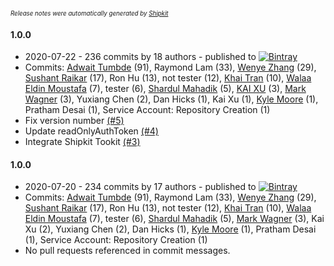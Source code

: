 <sup><sup>*Release notes were automatically generated by [Shipkit](http://shipkit.org/)*</sup></sup>

#### 1.0.0
 - 2020-07-22 - 236 commits by 18 authors - published to [![Bintray](https://img.shields.io/badge/Bintray-1.0.0-green.svg)](https://bintray.com/linkedin/maven/coral/1.0.0)
 - Commits: [Adwait Tumbde](https://github.com/antumbde) (91), Raymond Lam (33), [Wenye Zhang](https://github.com/funcheetah) (29), [Sushant Raikar](https://github.com/HotSushi) (17), Ron Hu (13), not tester (12), [Khai Tran](https://github.com/khaitranq) (10), [Walaa Eldin Moustafa](https://github.com/wmoustafa) (7), tester (6), [Shardul Mahadik](https://github.com/shardulm94) (5), [KAI XU](https://github.com/kxu1026) (3), [Mark Wagner](https://github.com/wagnermarkd) (3), Yuxiang Chen (2), Dan Hicks (1), Kai Xu (1), [Kyle Moore](https://github.com/DPUkyle) (1), Pratham Desai (1), Service Account: Repository Creation (1)
 - Fix version number [(#5)](https://github.com/linkedin/coral/pull/5)
 - Update readOnlyAuthToken [(#4)](https://github.com/linkedin/coral/pull/4)
 - Integrate Shipkit Tookit [(#3)](https://github.com/linkedin/coral/pull/3)

#### 1.0.0
 - 2020-07-20 - 234 commits by 17 authors - published to [![Bintray](https://img.shields.io/badge/Bintray-1.0.0-green.svg)](https://bintray.com/linkedin/maven/coral/1.0.0)
 - Commits: [Adwait Tumbde](https://github.com/antumbde) (91), Raymond Lam (33), [Wenye Zhang](https://github.com/funcheetah) (29), [Sushant Raikar](https://github.com/HotSushi) (17), Ron Hu (13), not tester (12), [Khai Tran](https://github.com/khaitranq) (10), [Walaa Eldin Moustafa](https://github.com/wmoustafa) (7), tester (6), [Shardul Mahadik](https://github.com/shardulm94) (5), [Mark Wagner](https://github.com/wagnermarkd) (3), Kai Xu (2), Yuxiang Chen (2), Dan Hicks (1), [Kyle Moore](https://github.com/DPUkyle) (1), Pratham Desai (1), Service Account: Repository Creation (1)
 - No pull requests referenced in commit messages.

